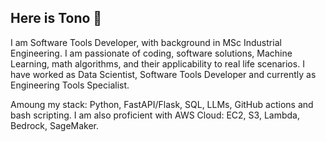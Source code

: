 ## Here is Tono 👋
I am Software Tools Developer, with background in MSc Industrial Engineering. I am passionate of coding, software solutions, Machine Learning, math algorithms, and their applicability to real life scenarios.
I have worked as Data Scientist, Software Tools Developer and currently as Engineering Tools Specialist.

Amoung my stack: Python, FastAPI/Flask, SQL,  LLMs, GitHub actions and bash scripting.
I am also proficient with AWS Cloud: EC2, S3, Lambda, Bedrock, SageMaker.

<!--
**tonorgguillamon/tonorgguillamon** is a ✨ _special_ ✨ repository because its `README.md` (this file) appears on your GitHub profile.

Here are some ideas to get you started:

- 🔭 I’m currently working on ...
- 🌱 I’m currently learning ...
- 👯 I’m looking to collaborate on ...
- 🤔 I’m looking for help with ...
- 💬 Ask me about ...
- 📫 How to reach me: ...
- 😄 Pronouns: ...
- ⚡ Fun fact: ...
-->
